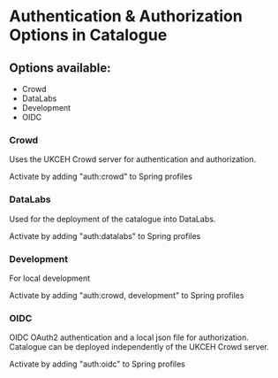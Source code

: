# Authentication & Authorization Options in Catalogue

## Options available:

- Crowd
- DataLabs
- Development
- OIDC

### Crowd

Uses the UKCEH Crowd server for authentication and authorization.

Activate by adding "auth:crowd" to Spring profiles

### DataLabs

Used for the deployment of the catalogue into DataLabs.

Activate by adding "auth:datalabs" to Spring profiles

### Development

For local development

Activate by adding "auth:crowd, development" to Spring profiles

### OIDC

OIDC OAuth2 authentication and a local json file for authorization.
Catalogue can be deployed independently of the UKCEH Crowd server.

Activate by adding "auth:oidc" to Spring profiles
